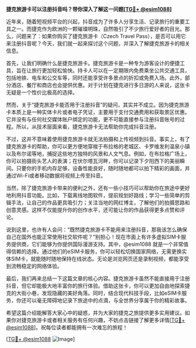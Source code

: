 **捷克旅游卡可以注册抖音吗？带你深入了解这一问题[[TG💪+ @esim1088](https://t.me/s/esim1088)]**

近年来，随着短视频平台的兴起，抖音成为了许多人分享生活、记录旅行的重要工具之一。而捷克作为欧洲的一颗璀璨明珠，自然吸引了不少旅行爱好者的目光。那么，问题来了：如果你购买了捷克旅游卡（Czech Travel Pass），是否可以用它来注册抖音呢？今天，我们就一起来探讨这个问题，并深入了解捷克旅游卡的相关信息。

首先，让我们明确什么是捷克旅游卡。捷克旅游卡是一种专为游客设计的便捷工具，旨在让旅行更加轻松愉快。持卡人可以在一定期限内免费乘坐公共交通工具，包括地铁、电车和公交车等，同时还能享受许多景点的折扣或免费入场。此外，部分酒店、餐厅和商店也会提供优惠。对于计划在捷克进行多日游的人来说，这张卡无疑是一个性价比极高的选择。

然而，关于“捷克旅游卡能否用于注册抖音”的疑问，其实并不成立。因为捷克旅游卡本质上是一种实体卡片或者电子凭证，主要用于支付交通费用和获取景区优惠。它并没有与任何社交媒体账户绑定的功能，更不可能直接参与注册抖音账号的过程。所以，从技术层面来看，捷克旅游卡无法帮助你完成抖音注册。

不过，这并不意味着使用捷克旅游卡就无法拍摄和上传视频到抖音。事实上，有了捷克旅游卡的帮助，你可以更方便地穿梭于布拉格的老城区、卡罗维发利温泉小镇以及布尔诺等地，捕捉这些地方独特的风景和人文气息。例如，在布拉格广场上，你可以拍摄街头艺人的表演；在伏尔塔瓦河畔，你可以记录下夕阳西下的美丽瞬间。只要你的手机内存足够，设备性能良好，随时随地都可以拍下精彩的画面，并通过Wi-Fi或者移动数据将视频上传至抖音。

当然，除了捷克旅游卡带来的便利之外，还有一些小技巧可以帮助你在旅途中更好地利用抖音功能。比如，下载离线地图软件，提前规划好路线；学习一些简单的剪辑手法，让自己的作品更具吸引力；关注当地的网红博主，了解他们的拍摄思路和创意灵感。这样不仅能提升你的创作水平，还可能让你的作品获得更多点赞和评论。

说到这里，也许有人会问：“既然捷克旅游卡不能用来注册抖音，那我该怎么确保自己在国外也能正常使用社交软件呢？”别担心！现在市面上有许多虚拟SIM卡服务提供商，它们能够为你提供国际漫游支持。其中，@esim1088 就是一个非常值得信赖的选择。通过他们的eSIM卡服务，你可以轻松切换国家网络，无需更换实体SIM卡，就能随时随地保持在线状态。无论是浏览网页还是录制视频，都能享受到流畅稳定的网络体验。

最后，我们再来总结一下这篇文章的核心内容。捷克旅游卡虽然不能直接用于注册抖音，但它却能极大地丰富你的旅行体验。借助这张卡，你可以更加自由地探索捷克的大街小巷，发现隐藏的美好角落。同时，结合现代科技手段，比如eSIM卡服务，你还可以毫无障碍地记录下旅途中的点滴，与全世界分享属于你的精彩故事。

希望这篇介绍能解答大家心中的疑惑，并为大家的捷克之旅提供更多实用建议。如果你对捷克旅游卡或者相关服务有任何兴趣，不妨点击链接了解更多详情[[TG💪+ @esim1088](https://t.me/s/esim1088)]。祝每位读者都能拥有一次难忘的旅程！

[[TG💪+ @esim1088](https://t.me/s/esim1088) ![Image](https://i.postimg.cc/4NQfJmqS/Snipaste-2025-05-13-00-14-12.png)]
